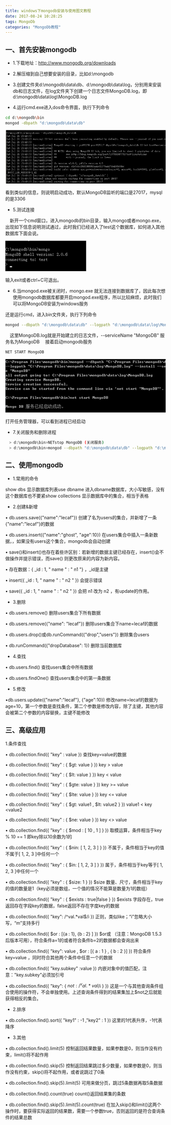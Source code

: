 ```yaml
---
title: windows下mongodb安装与使用图文教程
date: 2017-08-24 10:28:25
tags: MongoDb
categories: "MongoDb教程"
---
```

## 一、首先安装mongodb

- 1.下载地址：http://www.mongodb.org/downloads

- 2.解压缩到自己想要安装的目录，比如d:\mongodb

- 3.创建文件夹d:\mongodb\data\db、d:\mongodb\data\log，分别用来安装db和日志文件，在log文件夹下创建一个日志文件MongoDB.log，即d:\mongodb\data\log\MongoDB.log

- 4.运行cmd.exe进入dos命令界面，执行下列命令
```bash
cd d:\mongodb\bin
mongod -dbpath "d:\mongodb\data\db"
```
<!--more-->

![](6/2016060112045440.png)

看到类似的信息，则说明启动成功，默认MongoDB监听的端口是27017，mysql的是3306

- 5.测试连接

　新开一个cmd窗口，进入mongodb的bin目录，输入mongo或者mongo.exe，出现如下信息说明测试通过，此时我们已经进入了test这个数据库，如何进入其他数据库下面会说。

![](6/2016060112045441.png)

输入exit或者ctrl+C可退出。

- 6.当mongod.exe被关闭时，mongo.exe 就无法连接到数据库了，因此每次想使用mongodb数据库都要开启mongod.exe程序，所以比较麻烦，此时我们可以将MongoDB安装为windows服务

还是运行cmd，进入bin文件夹，执行下列命令
```bash
mongod --dbpath "d:\mongodb\data\db" --logpath "d:\mongodb\data\log\MongoDB.log" --install --serviceName "MongoDB"
```

　这里MongoDB.log就是开始建立的日志文件，--serviceName "MongoDB" 服务名为MongoDB
　接着启动mongodb服务

```bash
NET START MongoDB
```
![](6/2016060112045442.jpg)

打开任务管理器，可以看到进程已经启动

- 7.关闭服务和删除进程

```bash
　> d:\mongodb\bin>NETstop MongoDB (关闭服务)
　> d:\mongodb\bin>mongod --dbpath "d:\mongodb\data\db" --logpath "d:\mongodb\data\log\MongoDB.log" --remove --serviceName "MongoDB" (删除，注意不是--install了）
```

## 二、使用mongodb

- 1.常用的命令

show dbs 显示数据库列表use dbname 进入dbname数据库，大小写敏感，没有这个数据库也不要紧show collections 显示数据库中的集合，相当于表格

- 2.创建&新增

• db.users.save({"name":"lecaf"}) 创建了名为users的集合，并新增了一条{"name":"lecaf"}的数据

• db.users.insert({"name":"ghost", "age":10}) 在users集合中插入一条新数据，，如果没有users这个集合，mongodb会自动创建

• save()和insert()也存在着些许区别：若新增的数据主键已经存在，insert()会不做操作并提示错误，而save() 则更改原来的内容为新内容。

• 存在数据：{ _id : 1, " name " : " n1 "} ，_id是主键

• insert({ _id : 1, " name " : " n2 " }) 会提示错误

• save({ _id : 1, " name " : " n2 " })  会把 n1 改为 n2 ，有update的作用。

- 3.删除

• db.users.remove() 删除users集合下所有数据

• db.users.remove({"name": "lecaf"}) 删除users集合下name=lecaf的数据

• db.users.drop()或db.runCommand({"drop","users"}) 删除集合users

• db.runCommand({"dropDatabase": 1}) 删除当前数据库

- 4.查找

• db.users.find() 查找users集合中所有数据

• db.users.findOne() 查找users集合中的第一条数据

- 5.修改

•db.users.update({"name":"lecaf"}, {"age":10}) 修改name=lecaf的数据为age=10，第一个参数是查找条件，第二个参数是修改内容，除了主键，其他内容会被第二个参数的内容替换，主键不能修改

## 三、高级应用

1.条件查找

• db.collection.find({ "key" : value }) 查找key=value的数据

• db.collection.find({ "key" : { $gt: value } }) key > value

• db.collection.find({ "key" : { $lt: value } }) key < value

• db.collection.find({ "key" : { $gte: value } }) key >= value

• db.collection.find({ "key" : { $lte: value } }) key <= value

• db.collection.find({ "key" : { $gt: value1 , $lt: value2 } }) value1 < key <value2

• db.collection.find({ "key" : { $ne: value } }) key <> value

• db.collection.find({ "key" : { $mod : [ 10 , 1 ] } }) 取模运算，条件相当于key % 10 == 1 即key除以10余数为1的

• db.collection.find({ "key" : { $nin: [ 1, 2, 3 ] } }) 不属于，条件相当于key的值不属于[ 1, 2, 3 ]中任何一个

• db.collection.find({ "key" : { $in: [ 1, 2, 3 ] } }) 属于，条件相当于key等于[ 1, 2, 3 ]中任何一个

• db.collection.find({ "key" : { $size: 1 } }) $size 数量、尺寸，条件相当于key的值的数量是1（key必须是数组，一个值的情况不能算是数量为1的数组）

• db.collection.find({ "key" : { $exists : true|false } }) $exists 字段存在，true返回存在字段key的数据，false返回不存在字度key的数据

• db.collection.find({ "key": /^val.*val$/i }) 正则，类似like；“i”忽略大小写，“m”支持多行

• db.collection.find({ $or : [{a : 1}, {b : 2} ] }) $or或 （注意：MongoDB 1.5.3后版本可用），符合条件a=1的或者符合条件b=2的数据都会查询出来

• db.collection.find({ "key": value , $or : [{ a : 1 } , { b : 2 }] }) 符合条件key=value ，同时符合其他两个条件中任意一个的数据

• db.collection.find({ "key.subkey" :value }) 内嵌对象中的值匹配，注意："key.subkey"必须加引号

• db.collection.find({ "key": { $not : /^val.*val$/i } }) 这是一个与其他查询条件组合使用的操作符，不会单独使用。上述查询条件得到的结果集加上$not之后就能获得相反的集合。

- 2.排序

• db.collection.find().sort({ "key1" : -1 ,"key2" : 1 }) 这里的1代表升序，-1代表降序

- 3.其他

• db.collection.find().limit(5) 控制返回结果数量，如果参数是0，则当作没有约束，limit()将不起作用

• db.collection.find().skip(5) 控制返回结果跳过多少数量，如果参数是0，则当作没有约束，skip()将不起作用，或者说跳过了0条

• db.collection.find().skip(5).limit(5) 可用来做分页，跳过5条数据再取5条数据

• db.collection.find().count(true) count()返回结果集的条数

• db.collection.find().skip(5).limit(5).count(true) 在加入skip()和limit()这两个操作时，要获得实际返回的结果数，需要一个参数true，否则返回的是符合查询条件的结果总数
